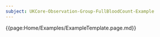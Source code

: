 ```yaml
---
subject: UKCore-Observation-Group-FullBloodCount-Example
---
```

{{page:Home/Examples/ExampleTemplate.page.md}}